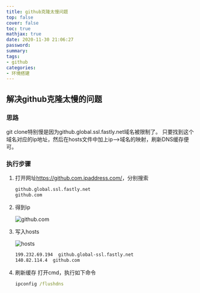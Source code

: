 ```yaml
---
title: github克隆太慢问题
top: false
cover: false
toc: true
mathjax: true
date: 2020-11-30 21:06:27
password:
summary:
tags:
- github
categories:
- 环境搭建
---
```


## 解决github克隆太慢的问题

### 思路

git clone特别慢是因为github.global.ssl.fastly.net域名被限制了。
只要找到这个域名对应的ip地址，然后在hosts文件中加上ip–>域名的映射，刷新DNS缓存便可。

### 执行步骤

1. 打开网址<https://github.com.ipaddress.com/>，分别搜索

    ``` bash
    github.global.ssl.fastly.net
    github.com
    ```

2. 得到ip

    ![github.com](domain.png)

3. 写入hosts

    ![hosts](hosts.png)

    ``` bash
    199.232.69.194  github.global-ssl.fastly.net
    140.82.114.4  github.com
    ```

4. 刷新缓存
    打开cmd，执行如下命令

    ``` cmd
    ipconfig /flushdns
    ```
